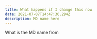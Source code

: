```yaml
---
title: What happens if I change this now
date: 2021-07-07T14:47:36.294Z
description: MD name here
---
```

What is the MD name from